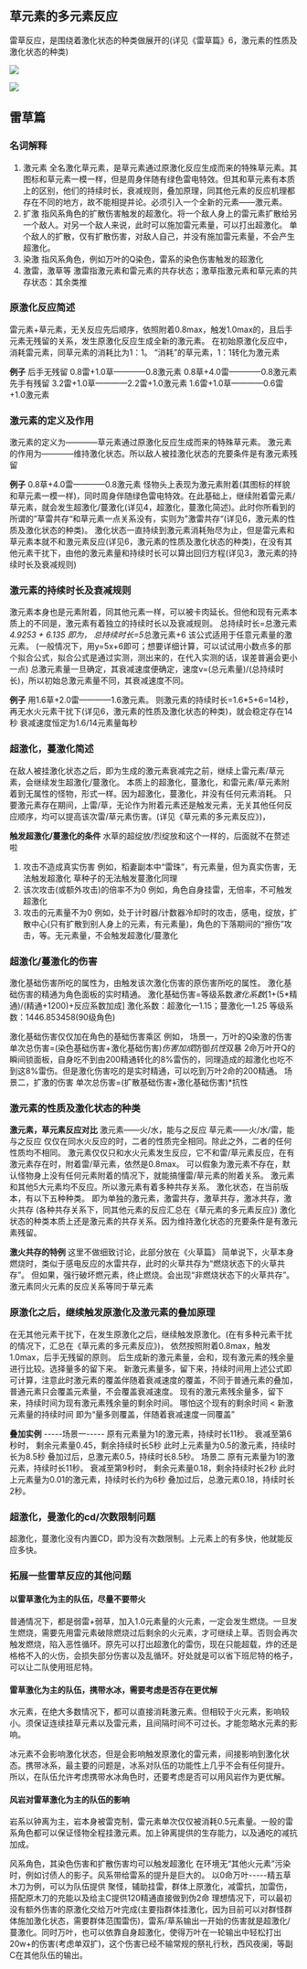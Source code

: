 
## 草元素的多元素反应
雷草反应，是围绕着激化状态的种类做展开的(详见《雷草篇》6，激元素的性质及激化状态的种类)

![](https://api2.mubu.com/v3/document_image/bcb1bd10-df78-4429-b72f-ee4bed4f8922-3807603.jpg)

![](https://api2.mubu.com/v3/document_image/766733cb-84be-4155-bf71-7a56722725e9-3807603.jpg)

## 雷草篇
### 名词解释
1. 激元素
  全名激化草元素，是草元素通过原激化反应生成而来的特殊草元素。其图标和草元素一模一样，但是周身伴随有绿色雷电特效。但其和草元素有本质上的区别，他们的持续时长，衰减规则，叠加原理，同其他元素的反应机理都存在不同的地方，故不能相提并论。必须引入一个全新的元素——激元素。
2. 扩激
  指风系角色的扩散伤害触发的超激化。将一个敌人身上的雷元素扩散给另一个敌人。对另一个敌人来说，此时可以施加雷元素量，可以打出超激化。
  单个敌人的扩散，仅有扩散伤害，对敌人自己，并没有施加雷元素量，不会产生超激化。
3. 染激
  指风系角色，例如万叶的Q染色，雷系的染色伤害触发的超激化
4. 激雷，激草等
  激雷指激元素和雷元素的共存状态；激草指激元素和草元素的共存状态：其余类推

### 原激化反应简述
雷元素+草元素，无关反应先后顺序，依照附着0.8max，触发1.0max的，且后手元素无残留的关系，发生原激化反应生成全新的激元素。
在初始原激化反应中，消耗雷元素，同草元素的消耗比为1：1。 “消耗”的草元素，1：1转化为激元素

**例子**
后手无残留
0.8雷+1.0草————0.8激元素
0.8草+4.0雷————0.8激元素
先手有残留
3.2雷+1.0草————2.2雷+1.0激元素
1.6雷+1.0草————0.6雷+1.0激元素

### 激元素的定义及作用
激元素的定义为————草元素通过原激化反应生成而来的特殊草元素。
激元素的作用为————维持激化状态。所以敌人被挂激化状态的充要条件是有激元素残留

**例子**
0.8草+4.0雷————0.8激元素
怪物头上表现为激元素附着(其图标的样貌和草元素一模一样)，同时周身伴随绿色雷电特效。在此基础上，继续附着雷元素/草元素，就会发生超激化/蔓激化(详见4，超激化，蔓激化简述)。此时你所看到的所谓的”草雷共存“和草元素一点关系没有，实则为”激雷共存“(详见6，激元素的性质及激化状态的种类)。
激化状态一直持续到激元素消耗殆尽为止，但是雷元素和草元素本就不和激元素反应(详见6，激元素的性质及激化状态的种类)，在没有其他元素干扰下，由他的激元素量和持续时长可以算出回归方程(详见3，激元素的持续时长及衰减规则)

### 激元素的持续时长及衰减规则
激元素本身也是元素附着，同其他元素一样，可以被卡肉延长。但他和现有元素本质上的不同是，激元素有着独立的持续时长以及衰减规则。
总持续时长=总激元素*4.9253 + 6.135
即为，
总持续时长=5*总激元素+6
该公式适用于任意元素量的激元素。
(一般情况下，用y=5x+6即可；想要详细计算，可以试试用小数点多的那个拟合公式，拟合公式是通过实测，测出来的，在代入实测的话，误差普遍会更小一点)
总激元素量一旦确定，其衰减速度便确定，速度v=(总元素量)/(总持续时长)，所以初始总激元素量不同，其衰减速度不同。

**例子**
用1.6草+2.0雷————1.6激元素。
则激元素的持续时长=1.6*5+6=14秒，再无水火元素干扰下(详见6，激元素的性质及激化状态的种类)，就会稳定存在14秒
衰减速度恒定为1.6/14元素量每秒

### 超激化，蔓激化简述
在敌人被挂激化状态之后，即为生成的激元素衰减完之前，继续上雷元素/草元素，会继续发生超激化/蔓激化。
本质上的超激化，蔓激化，和雷元素/草元素附着到无属性的怪物，形式一样。因为超激化，蔓激化，并没有任何元素消耗。
只要激元素存在期间，上雷/草，无论作为附着元素还是触发元素，无关其他任何反应顺序，均可以提高该次雷/草元素伤害。(详见《草元素的多元素反应》)，

**触发超激化/蔓激化的条件**
水草的超绽放/烈绽放和这个一样的，后面就不在赘述啦
1. 攻击不造成真实伤害
  例如，稻妻副本中“雷珠”，有元素量，但为真实伤害，无法触发超激化
  草种子的无法触发蔓激化同理
2. 该次攻击(或额外攻击)的倍率不为0
  例如，角色自身挂雷，无倍率，不可触发超激化
3. 攻击的元素量不为0
  例如，处于计时器/计数器冷却时的攻击，感电，绽放，扩散中心(只有扩散到别人身上的元素，有元素量)，角色的下落期间的“擦伤”攻击，等。无元素量，不会触发超激化/蔓激化

### 超激化/蔓激化的伤害
激化基础伤害所吃的属性为，由触发该次激化伤害的原伤害所吃的属性。
激化基础伤害的精通为角色面板的实时精通。
激化基础伤害=等级系数*激化系数*[1+(5*精通)/(精通+1200)+反应系数加成]
激化系数：超激化—1.15；蔓激化—1.25
等级系数：1446.853458(90级角色)

激化基础伤害仅仅加在角色的基础伤害乘区
例如，
场景一，万叶的Q染激的伤害
单次总伤害=(染色基础伤害+激化基础伤害)*伤害加成*防御*抗性*双暴
2命万叶开Q的瞬间锁面板，自身吃不到由200精通转化的8%雷伤的，同理造成的超激化也吃不到这8%雷伤。但是激化伤害吃的是实时精通，可以吃到万叶2命的200精通。
场景二，扩激的伤害
单次总伤害=(扩散基础伤害+激化基础伤害)*抗性

### 激元素的性质及激化状态的种类
**激元素，草元素反应对比**
激元素——火/水，能与之反应
草元素——火/水/雷，能与之反应
仅仅在同水火反应的时，二者的性质完全相同。除此之外，二者的任何性质均不相同。
激元素仅仅只和水火元素发生反应，它不和雷/草元素反应，在有激元素存在时，附着雷/草元素，依然是0.8max。
可以假象为激元素不存在，默认怪物身上没有任何元素附着的情况下，就能搞懂雷/草元素的附着关系。
激元素和其他5大元素均不反应。所以激元素有着多种共存关系。
激化状态，在当前版本，有以下五种种类。
即为单独的激元素，激雷共存，激草共存，激冰共存，激火共存
(各种共存关系下，同其他元素的反应汇总在《草元素的多元素反应》)
激化状态的种类本质上还是激元素的共存关系。因为维持激化状态的充要条件是有激元素残留。

**激火共存的特例**
这里不做细致讨论，此部分放在《火草篇》
简单说下，火草本身燃烧时，类似于感电反应的水雷共存，此时的火草共存为“燃烧状态下的火草共存”。
但如果，强行破坏燃元素，终止燃烧。会出现“非燃烧状态下的火草共存”。
激元素同火元素的反应关系等同于草元素

### 原激化之后，继续触发原激化及激元素的叠加原理
在无其他元素干扰下，在发生原激化之后，继续触发原激化。(在有多种元素干扰的情况下，汇总在《草元素的多元素反应》)，
依然按照附着0.8max，触发1.0max，后手无残留的原则。
后生成新的激元素量，会和，现有激元素的残余量进行比较。选择量多的留下来。
新激元素量多，留下来，持续时间用上述公式即可计算，注意此时激元素的覆盖伴随着衰减速度的覆盖，不同于普通元素的叠加，普通元素只会覆盖元素量，不会覆盖衰减速度。
现有的激元素残余量多，留下来，持续时间为现有激元素残余量的剩余时间。
哪怕这个现有的剩余时间 < 新激元素量的持续时间
即为“量多则覆盖，伴随着衰减速度一同覆盖”

**叠加实例**
-----场景一-----
原有元素量为1的激元素，持续时长11秒。
衰减至第6秒时，
剩余元素量0.45，剩余持续时长5秒
此时上元素量为0.5的激元素，持续时长为8.5秒
叠加过后，总激元素0.5，持续时长8.5秒。
场景二
原有元素量为1的激元素，持续时长11秒。
衰减至第9秒时，
剩余元素量0.18，剩余持续时长2秒
此时上元素量为0.01的激元素，持续时长约为6秒
叠加过后，总激元素0.18，持续时长2秒。

### 超激化，曼激化的cd/次数限制问题
超激化，蔓激化没有内置CD，即为没有次数限制。上元素上的有多快，他就能反应多快。

### 拓展一些雷草反应的其他问题
#### 以雷草激化为主的队伍，尽量不要带火
普通情况下，都是弱雷+弱草，加入1.0元素量的火元素，一定会发生燃烧。一旦发生燃烧，需要先用雷元素破除燃烧过后剩余的火元素，才可继续上草。否则会再次触发燃烧，陷入恶性循环。原先可以打出超激化的雷伤，现在只能超载，炸的还是格格不入的火伤，会损失部分伤害以及乱循环。好处就是可以省下班尼特的格子，可以让二队使用班尼特。

#### 雷草激化为主的队伍，携带水冰，需要考虑是否存在更优解
水元素，在绝大多数情况下，都可以直接消耗激元素。但相较于火元素，影响较小。须保证连续挂草元素以及雷元素，且间隔时间不可过长。才能忽略水元素的影响。

冰元素不会影响激化状态，但是会影响触发原激化的雷元素，间接影响到激化状态。携带冰系，最主要的问题是，冰系对队伍的功能性上几乎不会有任何提升。
所以，在队伍允许考虑携带水冰角色时，还要考虑是否可以用风岩作为更优解。

#### 风岩对雷草激化为主的队伍的影响
岩系以钟离为主，岩本身被雷克制，雷元素单次仅仅被消耗0.5元素量。一般的雷系角色都可以保证怪物全程挂激元素。加上钟离提供的生存能力，以及通吃的减抗加成。

风系角色，其染色伤害和扩散伤害均可以触发超激化
在环境无“其他火元素”污染时，例如讨债人的影子。风系带给雷系的提升是巨大的。
以0命万叶-----精五草木刀为例，可以为队伍提供
聚怪，辅助挂雷，群体上原激化，减雷抗，加雷伤，搭配原木刀的充能以及给主C提供120精通直接做到伪2命
理想情况下，可以最初没有额外伤害的原激化交给万叶完成(主要指群体挂激化，因为目前可以对群怪群体施加激化状态，需要群体范围雷伤)，雷系/草系输出一开始的伤害就是超激化/蔓激化。同时万叶，也可以依靠自身超激化，使得万叶在一轮输出中轻松打出20w+的伤害(考虑单双扩)，这个伤害已经不输常规的祭礼行秋，西风夜阑，等副C在其他队伍的输出。










